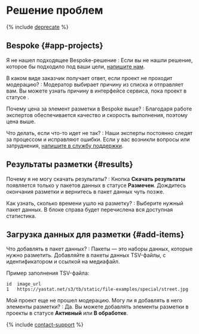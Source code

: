 # Решение проблем

{% include [deprecate](../../_includes/deprecate.md) %}

## Bespoke {#app-projects}

Я не нашел подходящее Bespoke-решение
: Если вы не нашли решение, которое бы подходило под ваши цели, [напишите нам](support.md).

В каком виде заказчик получает ответ, если проект не проходит модерацию?
: Модератор выбирает причину из списка и отправляет вам. Вы можете узнать причину в интерфейсе сервиса, пока проект в статусе .

Почему цена за элемент разметки в Bespoke выше?
: Благодаря работе экспертов обеспечивается качество и скорость выполнения, поэтому цена выше.

Что делать, если что-то идет не так?
: Наши эксперты постоянно следят за процессом и исправляют ошибки. Если у вас возникли вопросы или затруднения, [напишите в службу поддержки](support.md).

## Результаты разметки {#results}

Почему я не могу скачать результаты?
: Кнопка **Скачать результаты** появляется только у пакетов данных в статусе **Размечен**. Дождитесь окончания разметки и вернитесь в пакет данных чуть позже.

Как узнать, сколько времени ушло на разметку?
: Выберите нужный пакет данных. В блоке справа будет перечислена вся доступная статистика.

## Загрузка данных для разметки {#add-items}

Что добавлять в пакет данных?
: Пакеты — это наборы данных, которые нужно разметить. Добавляйте в пакеты данных TSV-файлы, с идентификатором и ссылкой на медиафайл.

  Пример заполнения TSV-файла:

  ```
  id  image_url
  1   https://yastat.net/s3/tb/static/file-examples/special/street.jpg
  ```

Мой проект еще не прошел модерацию. Могу ли я добавлять в него элементы разметки?
: Да. Вы можете добавлять элементы разметки в проекты в статусе **Активный** или **В обработке**.

{% include [contact-support](../_includes/contact-support.md) %}